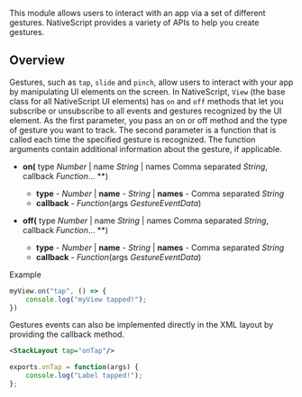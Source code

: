 This module allows users to interact with an app via a set of different gestures. 
NativeScript provides a variety of APIs to help you create gestures.

## Overview

Gestures, such as `tap`, `slide` and `pinch`, allow users to interact with your app by manipulating UI elements on the screen.
In NativeScript, `View` (the base class for all NativeScript UI elements) has `on` and `off` methods that let you subscribe or unsubscribe to all events and gestures recognized by the UI element.
As the first parameter, you pass an on or off method and the type of gesture you want to track. The second parameter is a function that is called each time the specified gesture is recognized. 
The function arguments contain additional information about the gesture, if applicable. 

- **on(** type _Number_ | name _String_ | names Comma separated _String_, callback _Function_... **)
   - **type** - _Number_ | **name** - _String_ | **names** - Comma separated _String_
   - **callback** - _Function_(args _GestureEventData_)

- **off(** type _Number_ | name _String_ | names Comma separated _String_, callback _Function_... **)
   - **type** - _Number_ | **name** - _String_ | **names** - Comma separated _String_
   - **callback** - _Function_(args _GestureEventData_)

Example
```JavaScript
myView.on("tap", () => {
    console.log("myView tapped!");
})
```   

Gestures events can also be implemented directly in the XML layout by providing the callback method.
```XML
<StackLayout tap="onTap"/>
```
```JavaScript
exports.onTap = function(args) {
    console.log("Label tapped!");
};
```

